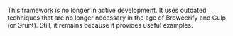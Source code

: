 This framework is no longer in active development.  It uses outdated techniques that are no longer 
necessary in the age of Broweerify and Gulp (or Grunt).  Still, it remains because it provides
useful examples.